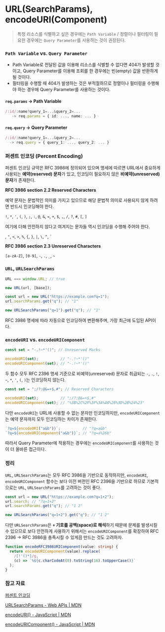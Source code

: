 # URL(SearchParams), encodeURI(Component)

> 특정 리소스를 식별하고 싶은 경우에는 `Path Variable` / 정렬이나 필터링이 필요한 경우에는 `Query Parameter`를 사용하는 것이 권장된다.

### `Path Variable` vs. `Query Parameter`

* Path Variable로 전달된 값을 이용해 리소스를 식별할 수 없다면 404가 발생할 것이고, Query Parameter를 이용해 조회를 한 경우에는 빈(empty) 값을 반환하게 될 것이다.
* 필터링을 수행할 때 404가 발생하는 것은 부적절하므로 정렬이나 필터링을 수행해야 하는 경우에 Query Parameter를 사용하는 것이다.

#### `req.params` -> Path Variable

```typescript
/:id/:name?query_1=...&query_2=...
   -> req.params = { id: ..., name: ... }
```

#### `req.query` -> Query Parameter

```typescript
/:id/:name?query_1=...&query_2=... 
  -> req.query = { query_1: ..., query_2: ... }
```

### 퍼센트 인코딩 (Percent Encoding)

퍼센트 인코딩 규약은 RFC 3986에 정의되어 있으며 명세에 따르면 URL에서 중요하게 사용되는 **예약(reserved) 문자**가 있고, 인코딩이 필요하지 않은 **비예약(unreserved) 문자**가 존재한다.



**RFC 3986 section 2.2 Reserved Characters**

예약 문자는 문법적인 의미를 가지고 있으므로 해당 문법적 의미로 사용되지 않게 하려면 반드시 인코딩해야 한다.

`!`, `*`, `'`, `(`, `)`, `;`, `:`, `@`, `&`, `=`, `+`, `$`, `,`, `/`, `?`, `#`, `[`, `]`

여기에 더해 안전하지 않다고 여겨지는 문자들 역시 인코딩을 수행해 주어야 한다.

&#x20;, `"`, `<`, `>`, `%`, `{`, `}`, `|`, `\`, `^`, `` ` ``



**RFC 3986 section 2.3 Unreserved Characters**

`[a-zA-Z]`, `[0-9]`, `-`, `.`, `_`, `~`

### `URL`, `URLSearchParams`

```typescript
URL === window.URL; // true

new URL(url, [base]);

const url = new URL("https://example.com?q=1");
url.searchParams.get("q"); // "1"

new URLSearchParams("q=1").get("q"); // "1"
```

RFC 3986 명세에 따라 자동으로 인코딩하여 변환해주며, 가장 최근에 도입된 API이다.

### `encodeURI` vs. `encodeURIComponent`

```typescript
const set = "-.!~*'()"; // Unreserved Marks

encodeURI(set);          // "-.!~*'()"
encodeURIComponent(set); // "-.!~*'()"
```

두 함수 모두 RFC 2396 명세 기준으로 비예약(unreserved) 문자로 취급되는 `-`, `.`, `!`, `~`, `*`, `'`, `(`, `)`는 인코딩하지 않는다.

```typescript
const set = ";/?:@&=+$,#"; // Reserved Characters

encodeURI(set);          // ";/?:@&=+$,#"
encodeURIComponent(set); // "%3B%2C%2F%3F%3A%40%26%3D%2B%24%23"
```

다만 `encodeURI`는 URL에 사용할 수 없는 문자만 인코딩하지만, `encodeURIComponent`는 예약 문자까지 모두 인코딩하는 차이가 존재한다.

```typescript
`?q=${encodeURI("a&b")}`;          // "?q=a&b"
`?q=${encodeURIComponent("a&b")}`; // "?q=a%26b"
```

따라서 Query Parameter에 적용하는 경우에는 `encodeURIComponent`를 사용하는 것이 더 올바른 접근이다.

### 정리

`URL`, `URLSearchParams`는 모두 RFC 3986을 기반으로 동작하지만, `encodeURI`, `encodeURIComponent` 함수는 보다 이전 버전인 RFC 2396을 기반으로 하므로 기본적으로는 `URL`, `URLSearchParams`를 고려하는 것이 좋다.

```typescript
const url = new URL("https://example.com?q=1+2");
url.search; // "?q=1+2"
url.searchParams.get("q"); // "1 2"

new URLSearchParams("q=1+2").get("q"); // "1 2"
```

다만 `URLSearchParams`은 **`+` 기호를 공백(space)로 해석**하기 때문에 문제를 발생시킬 수 있으므로 보다 안전하게 사용하기 위해서는 `encodeURIComponent`를 확장하여 RFC 2396 → RFC 3986을 충족시킬 수 있게끔 만드는 것도 고려하자.

```typescript
function encodeRFC3986URIComponent(value: string) {
  return encodeURIComponent(value).replace(
    /[!'()*]/g,
    (c) => `%${c.charCodeAt(0).toString(16).toUpperCase()}`
  );
}
```

### 참고 자료

[퍼센트 인코딩](https://ko.wikipedia.org/wiki/%ED%8D%BC%EC%84%BC%ED%8A%B8\_%EC%9D%B8%EC%BD%94%EB%94%A9)

[URLSearchParams - Web APIs | MDN](https://developer.mozilla.org/en-US/docs/Web/API/URLSearchParams#preserving\_plus\_signs)

[encodeURI() - JavaScript | MDN](https://developer.mozilla.org/en-US/docs/Web/JavaScript/Reference/Global\_Objects/encodeURI#encoding\_for\_rfc3986)

[encodeURIComponent() - JavaScript | MDN](https://developer.mozilla.org/en-US/docs/Web/JavaScript/Reference/Global\_Objects/encodeURIComponent#encoding\_for\_rfc3986)
